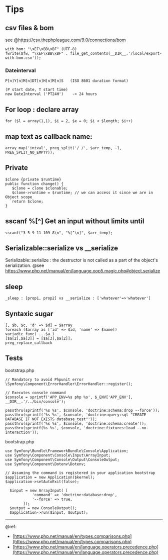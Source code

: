 # Tips

## csv files & bom

see @https://csv.thephpleague.com/9.0/connections/bom  
```
with bom: "\xEF\xBB\xBF" (UTF-8)
fwrite($fw, "\xEF\xBB\xBF" . file_get_contents(__DIR__.'/local/export-with-bom.csv'));
```

### Dateinterval 

```
P[n]Y[n]M[n]DT[n]H[n]M[n]S   (ISO 8601 duration format)

(P start date, T start time)
new DateInterval ('PT24H')    -> 24 hours
```

## For loop : declare array
```
for ($l = array(1,1), $i = 2, $x = 0; $i < $length; $i++)
```

## map text as callback name:   
```
array_map('intval', preg_split('/ /', $arr_temp, -1, PREG_SPLIT_NO_EMPTY));
```

## Private
```
$clone {private $runtime}
public function change() {
   $clone = clone $clonable;
   $clone->runtime = $runtime; // we can access it since we are in Object scope
   return $clone;
}
```

## sscanf %[^<char>] Get an input without limits until <char>
```
sscanf("3 5 9 11 109 8\n", "%[^\n]", $arr_temp);
```

## Serializable::serialize vs __serialize

Serializable::serialize : the destructor is not called as a part of the object's serialization.
@see https://www.php.net/manual/en/language.oop5.magic.php#object.serialize

## sleep
```
_sleep : [prop1, prop2] vs __serialize : ['whatever'=>'whatever']
```

## Syntaxic sugar
```
[, $b, $c, 'd' => $d] = $array   
foreach ($array as ['id' => $id, 'name' => $name])     
variadic_func( ...$a )  
[$a[2],$a[3]] = [$a[3],$a[2]];   
preg_replace_callback
```

## Tests

bootstrap.php
```
// Mandatory to avoid Phpunit error
\Symfony\Component\ErrorHandler\ErrorHandler::register();

// Executes console command
$console = sprintf('APP_ENV=%s php %s', $_ENV['APP_ENV'], __DIR__.'/../bin/console');

passthru(sprintf('%s %s', $console, 'doctrine:schema:drop --force'));
passthru(sprintf('%s %s', $console, 'doctrine:query:sql "CREATE DATABASE IF NOT EXISTS database_test"'));
passthru(sprintf('%s %s', $console, 'doctrine:schema:create'));
passthru(sprintf(%s %s', $console, 'doctrine:fixtures:load --no-interaction'));
```

bootstrap.php
```
use Symfony\Bundle\FrameworkBundle\Console\Application;
use Symfony\Component\Console\Input\ArrayInput;
use Symfony\Component\Console\Output\ConsoleOutput;
use Symfony\Component\Dotenv\Dotenv;

// Assuming the command is registered in your application bootstrap
$application = new Application($kernel);
$application->setAutoExit(false);

  $input = new ArrayInput( [
            'command' => 'doctrine:database:drop',
            '--force' => true,
        ]);
  $output = new ConsoleOutput();
  $application->run($input, $output);
```

---
@ref:
* [https://www.php.net/manual/en/types.comparisons.php](https://www.php.net/manual/en/types.comparisons.php)
* [https://www.php.net/manual/en/language.operators.precedence.php](https://www.php.net/manual/en/language.operators.precedence.php)
